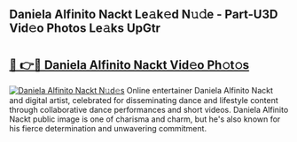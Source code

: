 ## Daniela Alfinito Nackt Le𝚊k𝚎d N𝚞𝚍e - Part-U3D Vid𝚎o Photos Le𝚊ks UpGtr

# <h2><a href="http://fb2ugj.evod.top/?m=Daniela+Alfinito+Nackt">🔗 👉🔴 Daniela Alfinito Nackt Vid𝚎o Ph𝚘t𝚘s</a></h2>

[![Daniela Alfinito Nackt N𝚞d𝚎s](https://i.imgur.com/8V9OHl7.gif)](http://fb2ugj.evod.top/?m=Daniela+Alfinito+Nackt)
Online entertainer Daniela Alfinito Nackt and digital artist, celebrated for disseminating dance and lifestyle content through collaborative dance performances and short videos. Daniela Alfinito Nackt public image is one of charisma and charm, but he's also known for his fierce determination and unwavering commitment. 
